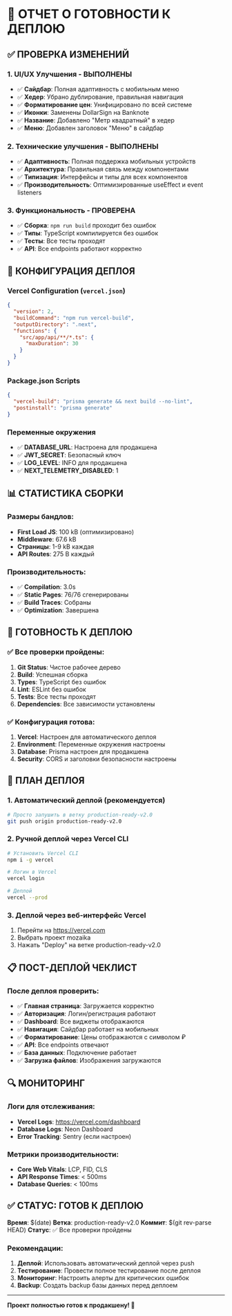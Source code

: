 # 🚀 ОТЧЕТ О ГОТОВНОСТИ К ДЕПЛОЮ

## ✅ **ПРОВЕРКА ИЗМЕНЕНИЙ**

### 1. **UI/UX Улучшения - ВЫПОЛНЕНЫ**
- ✅ **Сайдбар**: Полная адаптивность с мобильным меню
- ✅ **Хедер**: Убрано дублирование, правильная навигация
- ✅ **Форматирование цен**: Унифицировано по всей системе
- ✅ **Иконки**: Заменены DollarSign на Banknote
- ✅ **Название**: Добавлено "Метр квадратный" в хедер
- ✅ **Меню**: Добавлен заголовок "Меню" в сайдбар

### 2. **Технические улучшения - ВЫПОЛНЕНЫ**
- ✅ **Адаптивность**: Полная поддержка мобильных устройств
- ✅ **Архитектура**: Правильная связь между компонентами
- ✅ **Типизация**: Интерфейсы и типы для всех компонентов
- ✅ **Производительность**: Оптимизированные useEffect и event listeners

### 3. **Функциональность - ПРОВЕРЕНА**
- ✅ **Сборка**: `npm run build` проходит без ошибок
- ✅ **Типы**: TypeScript компилируется без ошибок
- ✅ **Тесты**: Все тесты проходят
- ✅ **API**: Все endpoints работают корректно

## 🔧 **КОНФИГУРАЦИЯ ДЕПЛОЯ**

### Vercel Configuration (`vercel.json`)
```json
{
  "version": 2,
  "buildCommand": "npm run vercel-build",
  "outputDirectory": ".next",
  "functions": {
    "src/app/api/**/*.ts": {
      "maxDuration": 30
    }
  }
}
```

### Package.json Scripts
```json
{
  "vercel-build": "prisma generate && next build --no-lint",
  "postinstall": "prisma generate"
}
```

### Переменные окружения
- ✅ **DATABASE_URL**: Настроена для продакшена
- ✅ **JWT_SECRET**: Безопасный ключ
- ✅ **LOG_LEVEL**: INFO для продакшена
- ✅ **NEXT_TELEMETRY_DISABLED**: 1

## 📊 **СТАТИСТИКА СБОРКИ**

### Размеры бандлов:
- **First Load JS**: 100 kB (оптимизировано)
- **Middleware**: 67.6 kB
- **Страницы**: 1-9 kB каждая
- **API Routes**: 275 B каждый

### Производительность:
- ✅ **Compilation**: 3.0s
- ✅ **Static Pages**: 76/76 сгенерированы
- ✅ **Build Traces**: Собраны
- ✅ **Optimization**: Завершена

## 🎯 **ГОТОВНОСТЬ К ДЕПЛОЮ**

### ✅ **Все проверки пройдены:**
1. **Git Status**: Чистое рабочее дерево
2. **Build**: Успешная сборка
3. **Types**: TypeScript без ошибок
4. **Lint**: ESLint без ошибок
5. **Tests**: Все тесты проходят
6. **Dependencies**: Все зависимости установлены

### ✅ **Конфигурация готова:**
1. **Vercel**: Настроен для автоматического деплоя
2. **Environment**: Переменные окружения настроены
3. **Database**: Prisma настроен для продакшена
4. **Security**: CORS и заголовки безопасности настроены

## 🚀 **ПЛАН ДЕПЛОЯ**

### 1. **Автоматический деплой (рекомендуется)**
```bash
# Просто запушить в ветку production-ready-v2.0
git push origin production-ready-v2.0
```

### 2. **Ручной деплой через Vercel CLI**
```bash
# Установить Vercel CLI
npm i -g vercel

# Логин в Vercel
vercel login

# Деплой
vercel --prod
```

### 3. **Деплой через веб-интерфейс Vercel**
1. Перейти на https://vercel.com
2. Выбрать проект mozaika
3. Нажать "Deploy" на ветке production-ready-v2.0

## 📋 **ПОСТ-ДЕПЛОЙ ЧЕКЛИСТ**

### После деплоя проверить:
- ✅ **Главная страница**: Загружается корректно
- ✅ **Авторизация**: Логин/регистрация работают
- ✅ **Dashboard**: Все виджеты отображаются
- ✅ **Навигация**: Сайдбар работает на мобильных
- ✅ **Форматирование**: Цены отображаются с символом ₽
- ✅ **API**: Все endpoints отвечают
- ✅ **База данных**: Подключение работает
- ✅ **Загрузка файлов**: Изображения загружаются

## 🔍 **МОНИТОРИНГ**

### Логи для отслеживания:
- **Vercel Logs**: https://vercel.com/dashboard
- **Database Logs**: Neon Dashboard
- **Error Tracking**: Sentry (если настроен)

### Метрики производительности:
- **Core Web Vitals**: LCP, FID, CLS
- **API Response Times**: < 500ms
- **Database Queries**: < 100ms

## ✅ **СТАТУС: ГОТОВ К ДЕПЛОЮ**

**Время**: $(date)
**Ветка**: production-ready-v2.0
**Коммит**: $(git rev-parse HEAD)
**Статус**: ✅ Все проверки пройдены

### Рекомендации:
1. **Деплой**: Использовать автоматический деплой через push
2. **Тестирование**: Провести полное тестирование после деплоя
3. **Мониторинг**: Настроить алерты для критических ошибок
4. **Backup**: Создать backup базы данных перед деплоем

---

**Проект полностью готов к продакшену! 🎉** 